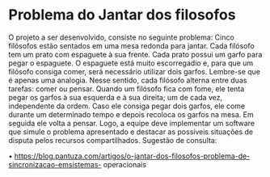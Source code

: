 # Problema do Jantar dos filosofos

O projeto a ser desenvolvido, consiste no seguinte problema: Cinco filósofos estão sentados em
uma mesa redonda para jantar. Cada filósofo tem um prato com espaguete à sua frente. Cada prato
possui um garfo para pegar o espaguete. O espaguete está muito escorregadio e, para que um
filósofo consiga comer, será necessário utilizar dois garfos. Lembre-se que é apenas uma analogia.
Nesse sentido, cada filósofo alterna entre duas tarefas: comer ou pensar. Quando um filósofo fica
com fome, ele tenta pegar os garfos à sua esquerda e à sua direita; um de cada vez, independente da
ordem. Caso ele consiga pegar dois garfos, ele come durante um determinado tempo e depois
recoloca os garfos na mesa. Em seguida ele volta a pensar. Logo, a equipe deve implementar um
software que simule o problema apresentado e destacar as possíveis situações de disputa pelos
recursos compartilhados.
Sugestão de consulta:

• https://blog.pantuza.com/artigos/o-jantar-dos-filosofos-problema-de-sincronizacao-emsistemas-
operacionais

